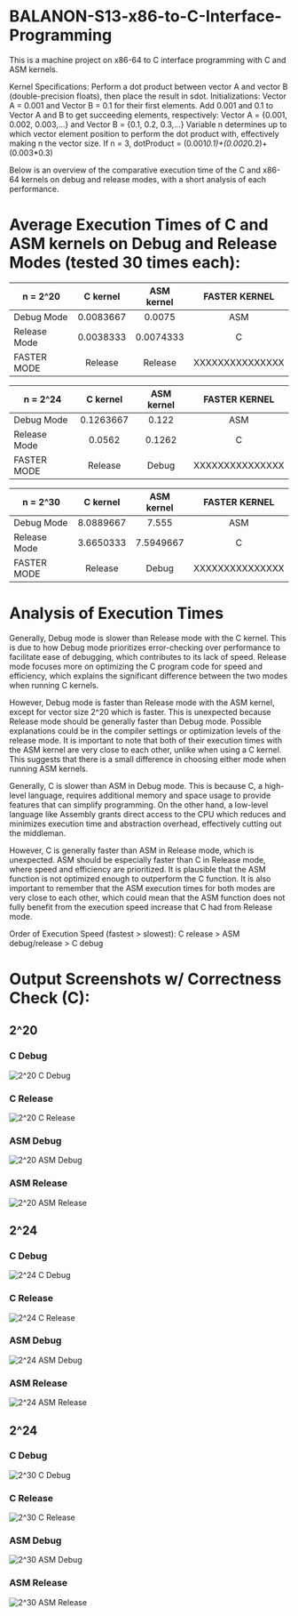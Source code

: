 # BALANON-S13-x86-to-C-Interface-Programming

This is a machine project on x86-64 to C interface programming with C and ASM kernels.

Kernel Specifications: Perform a dot product between vector A and vector B (double-precision floats), then place the result in sdot.
Initializations: Vector A = 0.001 and Vector B = 0.1 for their first elements. Add 0.001 and 0.1 to Vector A and B to get succeeding elements, respectively:
                 Vector A = {0.001, 0.002, 0.003,...} and Vector B = {0.1, 0.2, 0.3,...}
                 Variable n determines up to which vector element position to perform the dot product with, effectively making n the vector size.
                 If n = 3, dotProduct = (0.001*0.1)+(0.002*0.2)+(0.003*0.3)

Below is an overview of the comparative execution time of the C and x86-64 kernels on debug and release modes, with a short analysis of each performance.


# Average Execution Times of C and ASM kernels on Debug and Release Modes (tested 30 times each):

| n = 2^20     | C kernel  | ASM kernel | FASTER KERNEL |
| ------------ | :-------: | :--------: | :-----------: |
| Debug Mode   | 0.0083667 | 0.0075     | ASM           |
| Release Mode | 0.0038333 | 0.0074333  | C             |
| FASTER MODE  | Release   | Release    |XXXXXXXXXXXXXXX|


| n = 2^24     | C kernel  | ASM kernel | FASTER KERNEL |
| ------------ | :-------: | :--------: | :-----------: |
| Debug Mode   | 0.1263667 | 0.122      | ASM           |
| Release Mode | 0.0562    | 0.1262     | C             |
| FASTER MODE  | Release   | Debug      |XXXXXXXXXXXXXXX|


| n = 2^30     | C kernel  | ASM kernel | FASTER KERNEL |
| ------------ | :-------: | :--------: | :-----------: |
| Debug Mode   | 8.0889667 | 7.555      | ASM           |
| Release Mode | 3.6650333 | 7.5949667  | C             |
| FASTER MODE  | Release   | Debug      |XXXXXXXXXXXXXXX|

# Analysis of Execution Times

Generally, Debug mode is slower than Release mode with the C kernel. 
This is due to how Debug mode prioritizes error-checking over performance to facilitate ease of debugging, which contributes to its lack of speed. Release mode focuses more on optimizing the C program code for speed and efficiency, which explains the significant difference between the two modes when running C kernels.

However, Debug mode is faster than Release mode with the ASM kernel, except for vector size 2^20 which is faster. 
This is unexpected because Release mode should be generally faster than Debug mode. Possible explanations could be in the compiler settings or optimization levels of the release mode. It is important to note that both of their execution times with the ASM kernel are very close to each other, unlike when using a C kernel. This suggests that there is a small difference in choosing either mode when running ASM kernels.

Generally, C is slower than ASM in Debug mode. 
This is because C, a high-level language, requires additional memory and space usage to provide features that can simplify programming. On the other hand, a low-level language like Assembly grants direct access to the CPU which reduces and minimizes execution time and abstraction overhead, effectively cutting out the middleman.

However, C is generally faster than ASM in Release mode, which is unexpected.
ASM should be especially faster than C in Release mode, where speed and efficiency are prioritized. It is plausible that the ASM function is not optimized enough to outperform the C function. It is also important to remember that the ASM execution times for both modes are very close to each other, which could mean that the ASM function does not fully benefit from the execution speed increase that C had from Release mode.

Order of Execution Speed (fastest > slowest):
C release > ASM debug/release > C debug



# Output Screenshots w/ Correctness Check (C):


## 2^20

### C Debug
![2^20 C Debug](https://github.com/RovicBalanon/BALANON-S13-x86-to-C-Interface-Programming/assets/134363083/f3b2825e-0444-4eb9-b7e8-384c81ed0229)
### C Release
![2^20 C Release](https://github.com/RovicBalanon/BALANON-S13-x86-to-C-Interface-Programming/assets/134363083/305aed76-61ad-4de3-a445-c06d7e623cd0)
### ASM Debug
![2^20 ASM Debug](https://github.com/RovicBalanon/BALANON-S13-x86-to-C-Interface-Programming/assets/134363083/93661099-29a5-4cf0-bc8b-048b059e3767)
### ASM Release
![2^20 ASM Release](https://github.com/RovicBalanon/BALANON-S13-x86-to-C-Interface-Programming/assets/134363083/a5688a8d-6922-4754-8be2-b6beb69967a8)


## 2^24

### C Debug
![2^24 C Debug](https://github.com/RovicBalanon/BALANON-S13-x86-to-C-Interface-Programming/assets/134363083/6f4279df-5a56-42af-8c69-d2bb37574c79)
### C Release
![2^24 C Release](https://github.com/RovicBalanon/BALANON-S13-x86-to-C-Interface-Programming/assets/134363083/f808e1c3-de86-480a-8930-c2240085fa72)
### ASM Debug
![2^24 ASM Debug](https://github.com/RovicBalanon/BALANON-S13-x86-to-C-Interface-Programming/assets/134363083/8b9eda05-4323-4daa-b4e4-958665ef1f66)
### ASM Release
![2^24 ASM Release](https://github.com/RovicBalanon/BALANON-S13-x86-to-C-Interface-Programming/assets/134363083/05309e92-bc18-4f53-9240-b0868e0a7297)


## 2^24

### C Debug
![2^30 C Debug](https://github.com/RovicBalanon/BALANON-S13-x86-to-C-Interface-Programming/assets/134363083/4891dd10-fbe8-4c84-b618-307e8357f7d1)
### C Release
![2^30 C Release](https://github.com/RovicBalanon/BALANON-S13-x86-to-C-Interface-Programming/assets/134363083/37b156ca-a40e-4c7d-b40b-694d0a4295a2)
### ASM Debug
![2^30 ASM Debug](https://github.com/RovicBalanon/BALANON-S13-x86-to-C-Interface-Programming/assets/134363083/586b1c35-9369-4c13-9a6d-13dfc898f80a)
### ASM Release
![2^30 ASM Release](https://github.com/RovicBalanon/BALANON-S13-x86-to-C-Interface-Programming/assets/134363083/1a5a8327-e1de-4442-992e-56008c8a879d)
